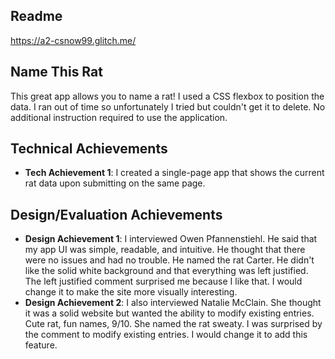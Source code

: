 Readme
---
https://a2-csnow99.glitch.me/

## Name This Rat
This great app allows you to name a rat! I used a CSS flexbox to position the data. I ran out of time so unfortunately I tried but couldn't get it to delete. No additional instruction required to use the application.

## Technical Achievements
- **Tech Achievement 1**: I created a single-page app that shows the current rat data upon submitting on the same page.

## Design/Evaluation Achievements
- **Design Achievement 1**: I interviewed Owen Pfannenstiehl. He said that my app UI was simple, readable, and intuitive. He thought that there were no issues and had no trouble. He named the rat Carter. He didn't like the solid white background and that everything was left justified. The left justified comment surprised me because I like that. I would change it to make the site more visually interesting.
- **Design Achievement 2**: I also interviewed Natalie McClain. She thought it was a solid website but wanted the ability to modify existing entries. Cute rat, fun names, 9/10. She named the rat sweaty. I was surprised by the comment to modify existing entries. I would change it to add this feature.
